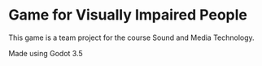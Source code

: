 # Game for Visually Impaired People

This game is a team project for the course Sound and Media Technology.

Made using Godot 3.5